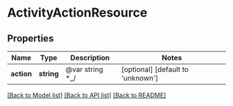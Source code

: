 # ActivityActionResource

## Properties
Name | Type | Description | Notes
------------ | ------------- | ------------- | -------------
**action** | **string** | @var string *_/ | [optional] [default to 'unknown']

[[Back to Model list]](../README.md#documentation-for-models) [[Back to API list]](../README.md#documentation-for-api-endpoints) [[Back to README]](../README.md)


